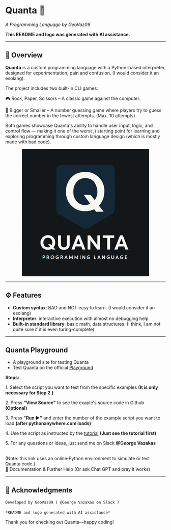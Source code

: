 # Quanta 🚀  
*A Programming Language by GeoVaz09*  

**This README and logo was generated with AI assistance.**

---

## 🧩 Overview  

**Quanta** is a custom programming language with a Python-based interpreter, designed for experimentation, pain and confusion. (I would consider it an esolang). 

The project includes two built-in CLI games:

🎮 Rock, Paper, Scissors – A classic game against the computer.

🔢 Bigger or Smaller – A number guessing game where players try to guess the correct number in the fewest attempts. (Max. 10 attempts)

Both games showcase Quanta's ability to handle user input, logic, and control flow — making it one of the worst ;) starting point for learning and exploring programming through custom language design (which is mostly made with bad code).


<p align="center">
  <img src="Quanta/assets/quanta-logo.png" alt="Quanta Logo" width="400"/>
</p>

---

## ⚙️ Features  
- **Custom syntax**: BAD and NOT easy to learn. (I would consider it an esolang)
- **Interpreter**: interactive execution with almost no debugging help
- **Built-in standard library**: basic math, data structures.  (I think, I am not quite sure if it is even turing-complete)
---

## Quanta Playground
- A playground site for testing Quanta
- Test Quanta on the official <a href="https://geovaz09.github.io/Quanta/">Playground</a>

 <p><strong>Steps:</strong></p>
    <p>1. Select the script you want to test from the specific examples <strong>(It is only necessary for Step 2.)</strong></p>
    <p>2. Press <strong>"View Source"</strong> to see the exaple's source code in Github <strong>(Optional)</strong></p>
    <p>3. Press <strong>"Run ▶"</strong> and enter the number of the example script you want to load <strong>(after pythonanywhere.com loads)</strong></p>
    <p>4. Use the script as instructed by the <a href="https://hc-cdn.hel1.your-objectstorage.com/s/v3/0aa40fcb8e0a2bc4323b5d5e24189489ed846a29_tutorial.mp4">tutorial</a> <strong>(Just see the tutorial first)</strong></p>
    <p>5. For any questions or ideas, just send me on Slack <strong>@George Vazakas</strong></p>
<br>
(Note: this link uses an online‑Python environment to simulate or test Quanta code.)
<br>
💬 Documentation & Further Help (Or ask Chat GPT and pray it works)

---

## 📣 Acknowledgments

    Developed by GeoVaz09 ( @George Vazakas on Slack )

    *README and logo generated with AI assistance*

Thank you for checking out Quanta—happy coding!
